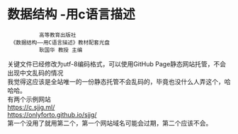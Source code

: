 # 数据结构 -用c语言描述
              高等教育出版社 
     《数据结构——用C语言描述》教材配套光盘   
              耿国华 教授 主编     

     
  
关键文件已经修改为utf-8编码格式，可以使用GitHub Page静态网站托管，不会出现中文乱码的情况  
我觉得这应该是全站唯一的一份静态托管不会乱码的，毕竟也没什么人弄这个，哈哈哈。  
有两个示例网站  
https://c.sjjg.ml/   
https://onlyforto.github.io/sjjg/  
第一个没用了就用第二个，第一个网站域名可能会过期，第二个应该不会。

